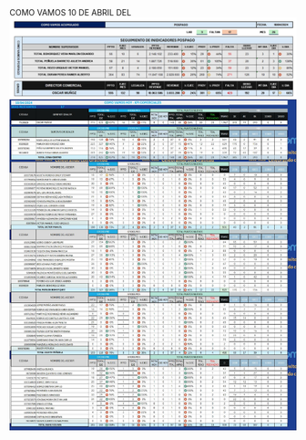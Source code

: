 
<HTML>
  <head>
    COMO VAMOS 10 DE ABRIL DEL 
    <style>
      p {
        background-image: url("fondo.jpg");
      }
    </style>
  </head>
  <body>
    <div id="una capa">
      <img src="WhatsApp Image 2024-04-10 at 15.57.18.jpeg">
     <img src="cv1004.jpg">
    </div>
  </body>  
</HTML>
